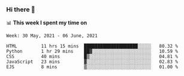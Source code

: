 ### Hi there 👋

📊 __This week I spent my time on__
<!--START_SECTION:waka-->
```text
Week: 30 May, 2021 - 06 June, 2021

HTML         11 hrs 15 mins  ████████████████████░░░░░   80.32 % 
Python       1 hr 29 mins    ██▓░░░░░░░░░░░░░░░░░░░░░░   10.59 % 
CSS          40 mins         █▒░░░░░░░░░░░░░░░░░░░░░░░   04.81 % 
JavaScript   23 mins         ▓░░░░░░░░░░░░░░░░░░░░░░░░   02.83 % 
EJS          8 mins          ▒░░░░░░░░░░░░░░░░░░░░░░░░   01.00 % 
```
<!--END_SECTION:waka-->
<!--
**SREEHARI-M-S/SREEHARI-M-S** is a ✨ _special_ ✨ repository because its `README.md` (this file) appears on your GitHub profile.

Here are some ideas to get you started:

- 🔭 I’m currently working on ...
- 🌱 I’m currently learning ...
- 👯 I’m looking to collaborate on ...
- 🤔 I’m looking for help with ...
- 💬 Ask me about ...
- 📫 How to reach me: ...
- 😄 Pronouns: ...
- ⚡ Fun fact: ...
-->
